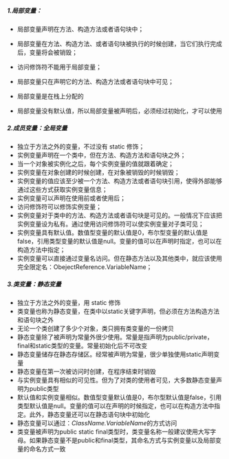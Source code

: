 ##### 1.局部变量：

- 局部变量声明在方法、构造方法或者语句块中；

- 局部变量在方法、构造方法、或者语句块被执行的时候创建，当它们执行完成后，变量将会被销毁；

- 访问修饰符不能用于局部变量；

- 局部变量只在声明它的方法、构造方法或者语句块中可见；

- 局部变量是在栈上分配的

- 局部变量没有默认值，所以局部变量被声明后，必须经过初始化，才可以使用



##### 2.成员变量：全局变量

- 独立于方法之外的变量，不过没有 static 修饰；
- 实例变量声明在一个类中，但在方法、构造方法和语句块之外；
- 当一个对象被实例化之后，每个实例变量的值就跟着确定；
- 实例变量在对象创建的时候创建，在对象被销毁的时候销毁；
- 实例变量的值应该至少被一个方法、构造方法或者语句块引用，使得外部能够通过这些方式获取实例变量信息；
- 实例变量可以声明在使用前或者使用后；
- 访问修饰符可以修饰实例变量；
- 实例变量对于类中的方法、构造方法或者语句块是可见的。一般情况下应该把实例变量设为私有。通过使用访问修饰符可以使实例变量对子类可见；
- 实例变量具有默认值。数值型变量的默认值是0，布尔型变量的默认值是false，引用类型变量的默认值是null。变量的值可以在声明时指定，也可以在构造方法中指定；
- 实例变量可以直接通过变量名访问。但在静态方法以及其他类中，就应该使用完全限定名：ObejectReference.VariableName；



##### 3.类变量：静态变量

- 独立于方法之外的变量，用 static 修饰
- 类变量也称为静态变量，在类中以static关键字声明，但必须在方法构造方法和语句块之外
- 无论一个类创建了多少个对象，类只拥有类变量的一份拷贝
- 静态变量除了被声明为常量外很少使用。常量是指声明为public/private，final和static类型的变量。常量初始化后不可改变
- 静态变量储存在静态存储区。经常被声明为常量，很少单独使用static声明变量
- 静态变量在第一次被访问时创建，在程序结束时销毁
- 与实例变量具有相似的可见性。但为了对类的使用者可见，大多数静态变量声明为public类型
- 默认值和实例变量相似。数值型变量默认值是0，布尔型默认值是false，引用类型默认值是null。变量的值可以在声明的时候指定，也可以在构造方法中指定。此外，静态变量还可以在静态语句块中初始化
- 静态变量可以通过：*ClassName.VariableName*的方式访问
- 类变量被声明为public static final类型时，类变量名称一般建议使用大写字母。如果静态变量不是public和final类型，其命名方式与实例变量以及局部变量的命名方式一致


